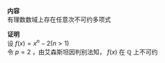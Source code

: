 **内容**    
有理数数域上存在任意次不可约多项式    
    
**证明**    
设 $f(x)=x^n-2(n>1)$     
令 $p=2$ ，由艾森斯坦因判别法知， $f(x)$ 在 $\mathbb{Q}$ 上不可约    
